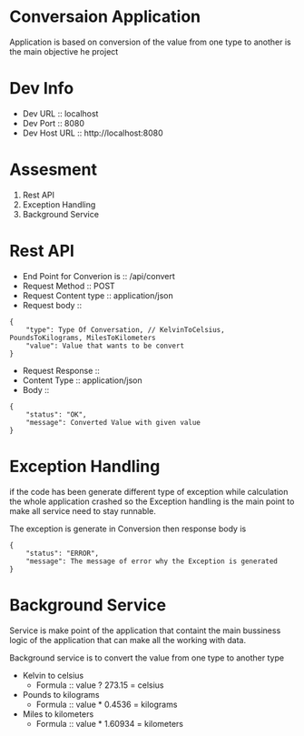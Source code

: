 # Conversaion Application

Application is based on conversion of the value from one type to another is the main objective he project

# Dev Info

* Dev URL :: localhost
* Dev Port :: 8080
* Dev Host URL :: http://localhost:8080

# Assesment

1) Rest API
2) Exception Handling 
3) Background Service

# Rest API

* End Point for Converion is :: /api/convert
* Request Method :: POST
* Request Content type :: application/json
* Request body :: 
```
{
    "type": Type Of Conversation, // KelvinToCelsius, PoundsToKilograms, MilesToKilometers
    "value": Value that wants to be convert
}
```
* Request Response ::
* Content Type :: application/json
* Body :: 
```
{
	"status": "OK",
	"message": Converted Value with given value
}
```
# Exception Handling 

if the code has been generate different type of exception while calculation the whole application crashed so the Exception handling is the main point to make all service need to stay runnable.

The exception is generate in Conversion then response body is 
```
{
	"status": "ERROR",
	"message": The message of error why the Exception is generated
}
```
# Background Service

Service is make point of the application that containt  the main bussiness logic of the application that can make all the working with data. 

Background service is to convert the value from one type to another type

* Kelvin to celsius 
	* Formula :: value ? 273.15 = celsius
* Pounds to kilograms
	* Formula :: value * 0.4536 = kilograms
* Miles to kilometers
	* Formula :: value * 1.60934 = kilometers